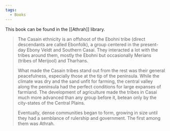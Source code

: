 ```yaml
---
tags:
  - Books
---
```


This book can be found in the [[Athrah]] library.

> The Casain ethnicity is an offshoot of the Ebohni tribe (direct descendants are called Ebonfolk), a group centered in the present-day Ebony Veldt and Southern Casai. They interacted a lot with the tribes around them, mostly the Ebohni but occasionally Merians (tribes of Merijool) and Tharhans.
>
> What made the Casain tribes stand out from the rest was their general peacefulness, especially those at the tip of the peninsula. While the climate was dry and the sand unfit for farming, the central valley along the peninsula had the perfect conditions for large expanses of farmland. The development of agriculture made the tribes in Casai much more advanced than any group before it, betean only by the city-states of the Central Plains.
>
> Eventually, dense communities began to form, growing in size until they had a semblance of rulership and government. The first among them was Athrah.
